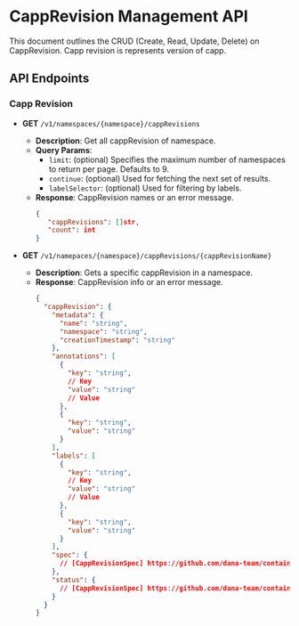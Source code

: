 # CappRevision Management API

This document outlines the CRUD (Create, Read, Update, Delete) on CappRevision. Capp revision is represents version of capp.

## API Endpoints

### Capp Revision

- **GET** `/v1/namespaces/{namespace}/cappRevisions`
  - **Description**: Get all cappRevision of namespace.
  - **Query Params**:
    - `limit`: (optional) Specifies the maximum number of namespaces to return per page. Defaults to 9.
    - `continue`: (optional) Used for fetching the next set of results.
    - `labelSelector`: (optional) Used for filtering by labels.
  - **Response**: CappRevision names or an error message.
    ```json
    {
       "cappRevisions": []str,
       "count": int
    }
    ```

- **GET** `/v1/namepaces/{namespace}/cappRevisions/{cappRevisionName}`
  - **Description**: Gets a specific cappRevision in a namespace.
  - **Response**: CappRevision info or an error message.
    ```json
    {
      "cappRevision": {
        "metadata": {
          "name": "string",
          "namespace": "string",
          "creationTimestamp": "string"
        },
        "annotations": [
          {
            "key": "string",
            // Key
            "value": "string"
            // Value
          },
          {
            "key": "string",
            "value": "string"
          }
        ],
        "labels": [
          {
            "key": "string",
            // Key
            "value": "string"
            // Value
          },
          {
            "key": "string",
            "value": "string"
          }
        ],
        "spec": {
          // [CappRevisionSpec] https://github.com/dana-team/container-app-operator/blob/main/api/v1alpha1/capprevision_types.go#L23-L30
        },
        "status": {
          // [CappRevisionSpec] https://github.com/dana-team/container-app-operator/blob/main/api/v1alpha1/capprevision_types.go#L32-L34
        }
      }
    }
    ```